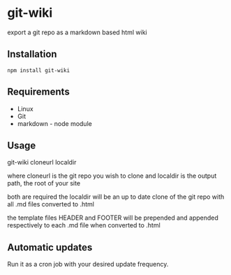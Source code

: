 git-wiki
========

export a git repo as a markdown based html wiki

## Installation

`npm install git-wiki`

## Requirements

* Linux
* Git
* markdown - node module

## Usage

git-wiki cloneurl localdir

where cloneurl is the git repo you wish to clone
and localdir is the output path, the root of your site

both are required
the localdir will be an up to date clone of the git repo with all .md files converted to .html

the template files HEADER and FOOTER will be prepended and appended respectively to each .md file when converted to .html

## Automatic updates

Run it as a cron job with your desired update frequency.
